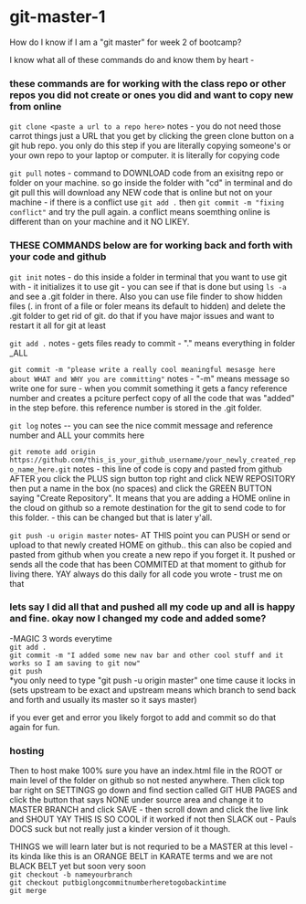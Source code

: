 # git-master-1


How do I know if I am a "git master" for week 2 of bootcamp? <br/>

I know what all of these commands do and know them by heart -


### these commands are for working with the class repo or other repos you did not create or ones you did and want to copy new from online
`git clone <paste a url to a repo here>` 
notes - you do not need those carrot things just a URL that you get by clicking the green clone button on a git hub repo. you only do this step if you are literally copying someone's or your own repo to your laptop or computer. it is literally for copying code 

`git pull` 
notes - command to DOWNLOAD code from an exisitng repo or folder on your machine. so go inside the folder with "cd" in terminal and do git pull this will download any NEW code that is online but not on your machine - if there is a conflict use `git add .` then  `git commit -m "fixing conflict"` and try the pull again. a conflict means soemthing online is different than on your machine and it NO LIKEY.


### THESE COMMANDS below are for working back and forth with your code and github
`git init`
notes - do this inside a folder in terminal that you want to use git with - it initializes it to use git - you can see if that is done but using `ls -a` and see a .git folder in there. Also you can use file finder to show hidden files (. in front of a file or foler means its default to hidden) and delete the .git folder to get rid of git. do that if you have major issues and want to restart it all for git at least

`git add .`
notes - gets files ready to commit - "." means everything in folder _ALL

`git commit -m "please write a really cool meaningful mesasge here about WHAT and WHY you are committing"` 
notes - "-m" means message so write one for sure - when you commit something it gets a fancy reference number and creates a pciture perfect copy of all the code that was "added" in the step before. this reference number is stored in the .git folder.

`git log` 
notes -- you can see the nice commit message and reference number and ALL your commits here

`git remote add origin https://github.com/this_is_your_github_username/your_newly_created_repo_name_here.git`
notes - this line of code is copy and pasted from github AFTER you click the PLUS sign button top right and click NEW REPOSITORY then put a name in the box (no spaces) and click the GREEN BUTTON saying "Create Repository". It means that you are adding a HOME online in the cloud on github so a remote destination for the git to send code to for this folder. - this can be changed but that is later y'all.

 
`git push -u origin master` 
notes- AT THIS point you can PUSH or send or upload to that newly created HOME on github.. this can also be copied and pasted from github when you create a new repo if you forget it. It pushed or sends all the code that has been COMMITED at that moment to github for living there. YAY always do this daily for all code you wrote - trust me on that 

### lets say I did all that and pushed all my code up and all is happy and fine. okay now I changed my code and added some?
-MAGIC 3 words everytime <br/>
`git add .`<br/>
`git commit -m "I added some new nav bar and other cool stuff and it works so I am saving to git now"`<br/>
`git push`  <br/>
*you only need to type "git push -u origin master" one time cause it locks in (sets upstream to be exact and upstream means which branch to send back and forth and usually its master so it says master)<br/>

if you ever get and error you likely forgot to add and commit so do that again for fun.  <br/>

### hosting
Then to host make 100% sure you have an index.html file in the ROOT or main level of the folder on github so not nested anywhere. Then click top bar right on SETTINGS go down and find section called GIT HUB PAGES and click the button that says NONE under source area and change it to MASTER BRANCH and click SAVE - then scroll down and click the live link and SHOUT YAY THIS IS SO COOL if it worked if not then SLACK out - Pauls DOCS suck but not really just a kinder version of it though. 


THINGS we will learn later but is not requried to be a MASTER at this level - its kinda like this is an ORANGE BELT in KARATE terms and we are not BLACK BELT yet but soon very soon<br/>
`git checkout -b nameyourbranch`<br/>
`git checkout putbiglongcommitnumberheretogobackintime`<br/>
`git merge`<br/>

